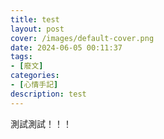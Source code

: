 ```yaml
---
title: test
layout: post
cover: /images/default-cover.png
date: 2024-06-05 00:11:37
tags:
- [廢文]
categories:
- [心情手記]
description: test
---
```



測試測試！！！
